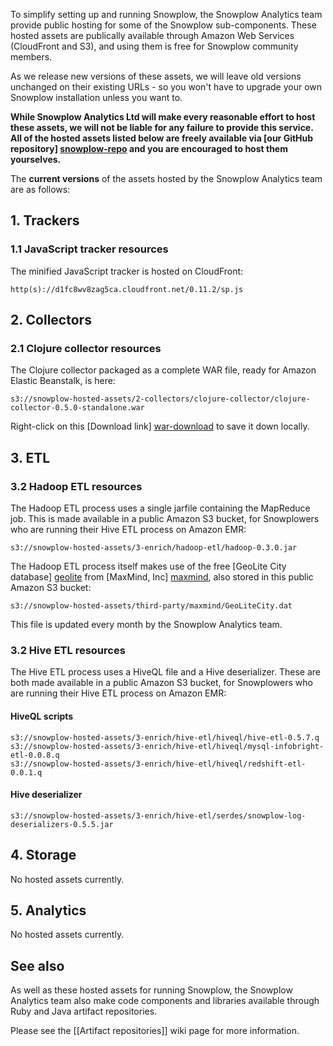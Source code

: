 To simplify setting up and running Snowplow, the Snowplow Analytics team provide public hosting for some of the Snowplow sub-components. These hosted assets are publically available through Amazon Web Services (CloudFront and S3), and using them is free for Snowplow community members.

As we release new versions of these assets, we will leave old versions unchanged on their existing URLs - so you won't have to upgrade your own Snowplow installation unless you want to.

**While Snowplow Analytics Ltd will make every reasonable effort to host these assets, we will not be liable for any failure to provide this service. All of the hosted assets listed below are freely available via [our GitHub repository] [snowplow-repo] and you are encouraged to host them yourselves.** 

The **current versions** of the assets hosted by the Snowplow Analytics team are as follows:

## 1. Trackers

### 1.1 JavaScript tracker resources

The minified JavaScript tracker is hosted on CloudFront:

    http(s)://d1fc8wv8zag5ca.cloudfront.net/0.11.2/sp.js

## 2. Collectors

### 2.1 Clojure collector resources

The Clojure collector packaged as a complete WAR file, ready for Amazon Elastic Beanstalk, is here:

    s3://snowplow-hosted-assets/2-collectors/clojure-collector/clojure-collector-0.5.0-standalone.war

Right-click on this [Download link] [war-download] to save it down locally.

## 3. ETL

### 3.2 Hadoop ETL resources

The Hadoop ETL process uses a single jarfile containing the MapReduce job. This is made available in a public Amazon S3 bucket, for Snowplowers who are running their Hive ETL process on Amazon EMR:

    s3://snowplow-hosted-assets/3-enrich/hadoop-etl/hadoop-0.3.0.jar

The Hadoop ETL process itself makes use of the free [GeoLite City database] [geolite] from [MaxMind, Inc] [maxmind], also stored in this public Amazon S3 bucket:

    s3://snowplow-hosted-assets/third-party/maxmind/GeoLiteCity.dat

This file is updated every month by the Snowplow Analytics team.

### 3.2 Hive ETL resources

The Hive ETL process uses a HiveQL file and a Hive deserializer. These are both made available in a public Amazon S3 bucket, for Snowplowers who are running their Hive ETL process on Amazon EMR:

#### HiveQL scripts

    s3://snowplow-hosted-assets/3-enrich/hive-etl/hiveql/hive-etl-0.5.7.q
    s3://snowplow-hosted-assets/3-enrich/hive-etl/hiveql/mysql-infobright-etl-0.0.8.q
    s3://snowplow-hosted-assets/3-enrich/hive-etl/hiveql/redshift-etl-0.0.1.q

#### Hive deserializer

    s3://snowplow-hosted-assets/3-enrich/hive-etl/serdes/snowplow-log-deserializers-0.5.5.jar

## 4. Storage

No hosted assets currently.

## 5. Analytics

No hosted assets currently.

## See also

As well as these hosted assets for running Snowplow, the Snowplow Analytics team also make code components and libraries available through Ruby and Java artifact repositories.

Please see the [[Artifact repositories]] wiki page for more information.

[snowplow-repo]: https://github.com/snowplow/snowplow
[war-download]: http://s3-eu-west-1.amazonaws.com/snowplow-hosted-assets/2-collectors/clojure-collector/clojure-collector-0.5.0-standalone.war
[geolite]: http://dev.maxmind.com/geoip/legacy/geolite
[maxmind]: http://www.maxmind.com/